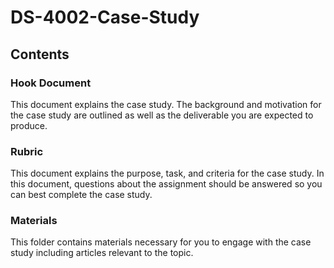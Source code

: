 # DS-4002-Case-Study
## Contents
### Hook Document
This document explains the case study. The background and motivation for the case study are outlined as well as the deliverable you are expected to produce.

### Rubric
This document explains the purpose, task, and criteria for the case study. In this document, questions about the assignment should be answered so you can best complete the case study.

### Materials
This folder contains materials necessary for you to engage with the case study including articles relevant to the topic.
